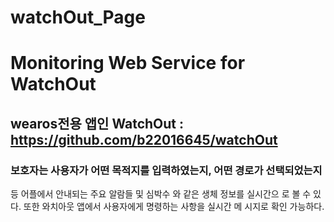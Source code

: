 # watchOut_Page

# Monitoring Web Service for WatchOut
## wearos전용 앱인 WatchOut : https://github.com/b22016645/watchOut 
### 보호자는 사용자가 어떤 목적지를 입력하였는지, 어떤 경로가 선택되었는지 
등 어플에서 안내되는 주요 알람들 및 심박수 와 같은 생체 정보를 실시간으 
로 볼 수 있다. 또한 와치아웃 앱에서 사용자에게 명령하는 사항을 실시간 메 
시지로 확인 가능하다.
